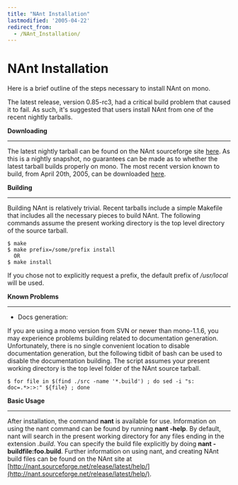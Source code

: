```yaml
---
title: "NAnt Installation"
lastmodified: '2005-04-22'
redirect_from:
  - /NAnt_Installation/
---
```


NAnt Installation
=================

Here is a brief outline of the steps necessary to install NAnt on mono.

The latest release, version 0.85-rc3, had a critical build problem that caused it to fail. As such, it's suggested that users install NAnt from one of the recent nightly tarballs.

**Downloading**

* * * * *

The latest nightly tarball can be found on the NAnt sourceforge site [here](http://nant.sourceforge.net/nightly/latest/nant-src.tar.gz). As this is a nightly snapshot, no guarantees can be made as to whether the latest tarball builds properly on mono. The most recent version known to build, from April 20th, 2005, can be downloaded [here](http://nant.sourceforge.net/nightly/2005-04-20-0.85/nant-src.tar.gz).

**Building**

* * * * *

Building NAnt is relatively trivial. Recent tarballs include a simple Makefile that includes all the necessary pieces to build NAnt. The following commands assume the present working directory is the top level directory of the source tarball.

    $ make
    $ make prefix=/some/prefix install
      OR
    $ make install

If you chose not to explicitly request a prefix, the default prefix of */usr/local* will be used.

**Known Problems**

* * * * *

-   Docs generation:

If you are using a mono version from SVN or newer than mono-1.1.6, you may experience problems building related to documentation generation. Unfortunately, there is no single convenient location to disable documentation generation, but the following tidbit of bash can be used to disable the documentation building. The script assumes your present working directory is the top level folder of the NAnt source tarball.

    $ for file in $(find ./src -name '*.build') ; do sed -i "s: doc=.*>:>:" ${file} ; done

**Basic Usage**

* * * * *

After installation, the command **nant** is available for use. Information on using the nant command can be found by running **nant -help**. By default, nant will search in the present working directory for any files ending in the extension *.build*. You can specify the build file explicitly by doing **nant -buildfile:foo.build**. Further information on using nant, and creating NAnt build files can be found on the NAnt site at [http://nant.sourceforge.net/release/latest/help/](http://nant.sourceforge.net/release/latest/help/).

